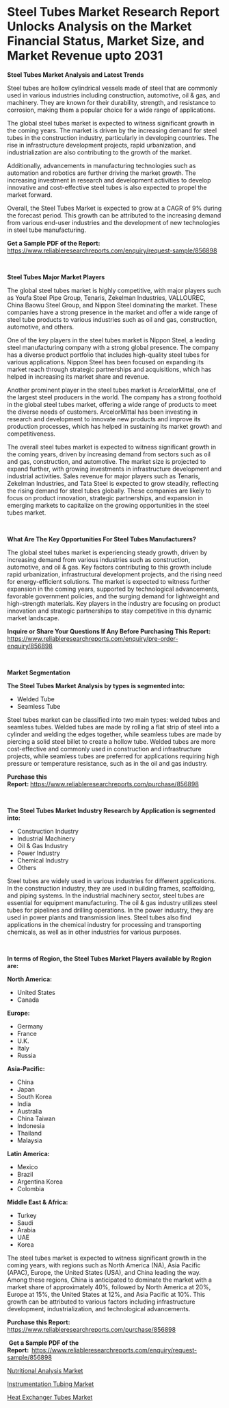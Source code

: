 <p><h1>Steel Tubes Market Research Report Unlocks Analysis on the Market Financial Status, Market Size, and Market Revenue upto 2031</h1></p><p><strong>Steel Tubes Market Analysis and Latest Trends</strong></p>
<p><p>Steel tubes are hollow cylindrical vessels made of steel that are commonly used in various industries including construction, automotive, oil & gas, and machinery. They are known for their durability, strength, and resistance to corrosion, making them a popular choice for a wide range of applications.</p><p>The global steel tubes market is expected to witness significant growth in the coming years. The market is driven by the increasing demand for steel tubes in the construction industry, particularly in developing countries. The rise in infrastructure development projects, rapid urbanization, and industrialization are also contributing to the growth of the market.</p><p>Additionally, advancements in manufacturing technologies such as automation and robotics are further driving the market growth. The increasing investment in research and development activities to develop innovative and cost-effective steel tubes is also expected to propel the market forward.</p><p>Overall, the Steel Tubes Market is expected to grow at a CAGR of 9% during the forecast period. This growth can be attributed to the increasing demand from various end-user industries and the development of new technologies in steel tube manufacturing.</p></p>
<p><strong>Get a Sample PDF of the Report:&nbsp;</strong> <a href="https://www.reliableresearchreports.com/enquiry/request-sample/856898">https://www.reliableresearchreports.com/enquiry/request-sample/856898</a></p>
<p>&nbsp;</p>
<p><strong>Steel Tubes Major Market Players</strong></p>
<p><p>The global steel tubes market is highly competitive, with major players such as Youfa Steel Pipe Group, Tenaris, Zekelman Industries, VALLOUREC, China Baowu Steel Group, and Nippon Steel dominating the market. These companies have a strong presence in the market and offer a wide range of steel tube products to various industries such as oil and gas, construction, automotive, and others.</p><p>One of the key players in the steel tubes market is Nippon Steel, a leading steel manufacturing company with a strong global presence. The company has a diverse product portfolio that includes high-quality steel tubes for various applications. Nippon Steel has been focused on expanding its market reach through strategic partnerships and acquisitions, which has helped in increasing its market share and revenue.</p><p>Another prominent player in the steel tubes market is ArcelorMittal, one of the largest steel producers in the world. The company has a strong foothold in the global steel tubes market, offering a wide range of products to meet the diverse needs of customers. ArcelorMittal has been investing in research and development to innovate new products and improve its production processes, which has helped in sustaining its market growth and competitiveness.</p><p>The overall steel tubes market is expected to witness significant growth in the coming years, driven by increasing demand from sectors such as oil and gas, construction, and automotive. The market size is projected to expand further, with growing investments in infrastructure development and industrial activities. Sales revenue for major players such as Tenaris, Zekelman Industries, and Tata Steel is expected to grow steadily, reflecting the rising demand for steel tubes globally. These companies are likely to focus on product innovation, strategic partnerships, and expansion in emerging markets to capitalize on the growing opportunities in the steel tubes market.</p></p>
<p>&nbsp;</p>
<p><strong>What Are The Key Opportunities For Steel Tubes Manufacturers?</strong></p>
<p><p>The global steel tubes market is experiencing steady growth, driven by increasing demand from various industries such as construction, automotive, and oil & gas. Key factors contributing to this growth include rapid urbanization, infrastructural development projects, and the rising need for energy-efficient solutions. The market is expected to witness further expansion in the coming years, supported by technological advancements, favorable government policies, and the surging demand for lightweight and high-strength materials. Key players in the industry are focusing on product innovation and strategic partnerships to stay competitive in this dynamic market landscape.</p></p>
<p><strong>Inquire or Share Your Questions If Any Before Purchasing This Report:</strong> <a href="https://www.reliableresearchreports.com/enquiry/pre-order-enquiry/856898">https://www.reliableresearchreports.com/enquiry/pre-order-enquiry/856898</a></p>
<p>&nbsp;</p>
<p><strong>Market Segmentation</strong></p>
<p><strong>The Steel Tubes Market Analysis by types is segmented into:</strong></p>
<p><ul><li>Welded Tube</li><li>Seamless Tube</li></ul></p>
<p><p>Steel tubes market can be classified into two main types: welded tubes and seamless tubes. Welded tubes are made by rolling a flat strip of steel into a cylinder and welding the edges together, while seamless tubes are made by piercing a solid steel billet to create a hollow tube. Welded tubes are more cost-effective and commonly used in construction and infrastructure projects, while seamless tubes are preferred for applications requiring high pressure or temperature resistance, such as in the oil and gas industry.</p></p>
<p><strong>Purchase this Report:&nbsp;</strong><a href="https://www.reliableresearchreports.com/purchase/856898">https://www.reliableresearchreports.com/purchase/856898</a></p>
<p>&nbsp;</p>
<p><strong>The Steel Tubes Market Industry Research by Application is segmented into:</strong></p>
<p><ul><li>Construction Industry</li><li>Industrial Machinery</li><li>Oil & Gas Industry</li><li>Power Industry</li><li>Chemical Industry</li><li>Others</li></ul></p>
<p><p>Steel tubes are widely used in various industries for different applications. In the construction industry, they are used in building frames, scaffolding, and piping systems. In the industrial machinery sector, steel tubes are essential for equipment manufacturing. The oil & gas industry utilizes steel tubes for pipelines and drilling operations. In the power industry, they are used in power plants and transmission lines. Steel tubes also find applications in the chemical industry for processing and transporting chemicals, as well as in other industries for various purposes.</p></p>
<p>&nbsp;</p>
<p><strong>In terms of Region, the Steel Tubes Market Players available by Region are:</strong></p>
<p>
    <p> <strong> North America: </strong>
        <ul>
            <li>United States</li>
            <li>Canada</li>
        </ul>
        </p> 
    <p> <strong> Europe: </strong>
        <ul>
            <li>Germany</li>
            <li>France</li>
            <li>U.K.</li>
            <li>Italy</li>
            <li>Russia</li>
        </ul>
        </p> 
    <p> <strong> Asia-Pacific: </strong>
        <ul>
            <li>China</li>
            <li>Japan</li>
            <li>South Korea</li>
            <li>India</li>
            <li>Australia</li>
            <li>China Taiwan</li>
            <li>Indonesia</li>
            <li>Thailand</li>
            <li>Malaysia</li>
        </ul>
        </p> 
    <p> <strong> Latin America: </strong>
        <ul>
            <li>Mexico</li>
            <li>Brazil</li>
            <li>Argentina Korea</li>
            <li>Colombia</li>
        </ul>
        </p> 
    <p> <strong> Middle East & Africa: </strong>
        <ul>
            <li>Turkey</li>
            <li>Saudi</li>
            <li>Arabia</li>
            <li>UAE</li>
            <li>Korea</li>
        </ul>
    </p>
    </p>
<p><p>The steel tubes market is expected to witness significant growth in the coming years, with regions such as North America (NA), Asia Pacific (APAC), Europe, the United States (USA), and China leading the way. Among these regions, China is anticipated to dominate the market with a market share of approximately 40%, followed by North America at 20%, Europe at 15%, the United States at 12%, and Asia Pacific at 10%. This growth can be attributed to various factors including infrastructure development, industrialization, and technological advancements.</p></p>
<p><strong>Purchase this Report: </strong><a href="https://www.reliableresearchreports.com/purchase/856898">https://www.reliableresearchreports.com/purchase/856898</a></p>
<p>&nbsp;<strong>Get a Sample PDF of the Report:&nbsp;&nbsp;</strong><a href="https://www.reliableresearchreports.com/enquiry/request-sample/856898">https://www.reliableresearchreports.com/enquiry/request-sample/856898</a></p>
<p><strong></strong></p>
<p><p><a href="https://view.publitas.com/reportprime-1/nutritional-analysis-market-size-share-trends-analysis-report-by-application-regional-outlook-competitive-strategies-and-segment-forecasts-2024-2031/">Nutritional Analysis Market</a></p><p><a href="https://github.com/peachesmcdowel1/Market-Research-Report-List-1/blob/main/instrumentation-tubing-market.md">Instrumentation Tubing Market</a></p><p><a href="https://github.com/edytherolanlouisejk1miz0wig/Market-Research-Report-List-1/blob/main/heat-exchanger-tubes-market.md">Heat Exchanger Tubes Market</a></p></p>